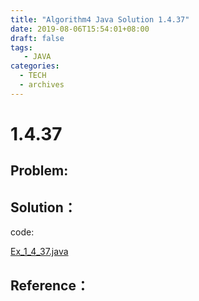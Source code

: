 ```yaml
---
title: "Algorithm4 Java Solution 1.4.37"
date: 2019-08-06T15:54:01+08:00
draft: false
tags:
   - JAVA
categories:
  - TECH
  - archives
---
```



# 1.4.37

## Problem:


## Solution：

code:

[Ex_1_4_37.java](./Ex_1_4_37.java)


## Reference：


